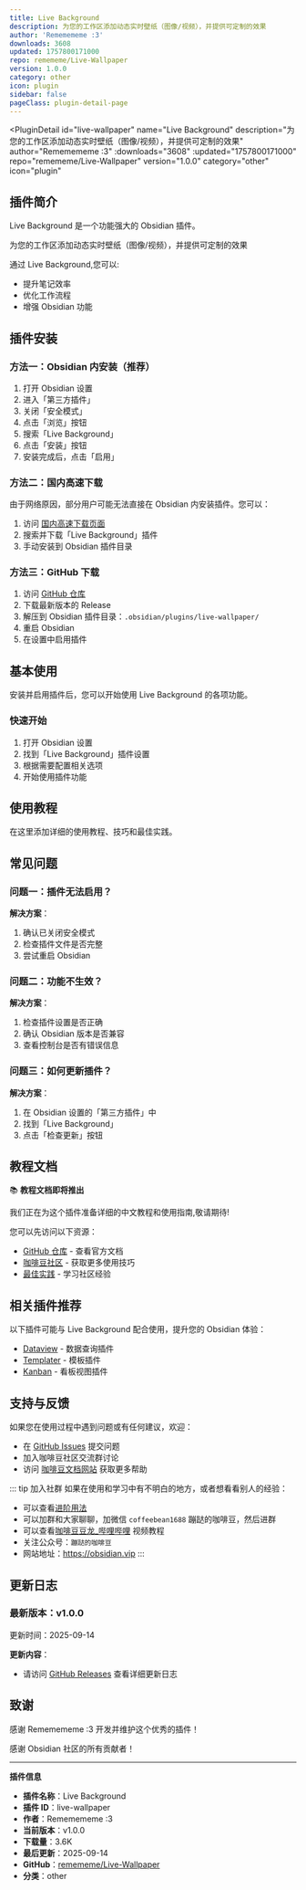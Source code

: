 ```yaml
---
title: Live Background
description: 为您的工作区添加动态实时壁纸（图像/视频），并提供可定制的效果
author: 'Rememememe :3'
downloads: 3608
updated: 1757800171000
repo: remememe/Live-Wallpaper
version: 1.0.0
category: other
icon: plugin
sidebar: false
pageClass: plugin-detail-page
---
```


<PluginDetail
  id="live-wallpaper"
  name="Live Background"
  description="为您的工作区添加动态实时壁纸（图像/视频），并提供可定制的效果"
  author="Rememememe :3"
  :downloads="3608"
  :updated="1757800171000"
  repo="remememe/Live-Wallpaper"
  version="1.0.0"
  category="other"
  icon="plugin"
>

<!-- AUTO_GENERATED_START -->
## 插件简介

Live Background 是一个功能强大的 Obsidian 插件。

为您的工作区添加动态实时壁纸（图像/视频），并提供可定制的效果

通过 Live Background,您可以:

- 提升笔记效率
- 优化工作流程
- 增强 Obsidian 功能

<!-- AUTO_GENERATED_END -->

<!-- AUTO_GENERATED_START -->
## 插件安装

### 方法一：Obsidian 内安装（推荐）

1. 打开 Obsidian 设置
2. 进入「第三方插件」
3. 关闭「安全模式」
4. 点击「浏览」按钮
5. 搜索「Live Background」
6. 点击「安装」按钮
7. 安装完成后，点击「启用」

### 方法二：国内高速下载

由于网络原因，部分用户可能无法直接在 Obsidian 内安装插件。您可以：

1. 访问 [国内高速下载页面](/zh/documentation/obsidian-plugins-download.html)
2. 搜索并下载「Live Background」插件
3. 手动安装到 Obsidian 插件目录

### 方法三：GitHub 下载

1. 访问 [GitHub 仓库](https://github.com/remememe/Live-Wallpaper)
2. 下载最新版本的 Release
3. 解压到 Obsidian 插件目录：`.obsidian/plugins/live-wallpaper/`
4. 重启 Obsidian
5. 在设置中启用插件

## 基本使用

安装并启用插件后，您可以开始使用 Live Background 的各项功能。

### 快速开始

1. 打开 Obsidian 设置
2. 找到「Live Background」插件设置
3. 根据需要配置相关选项
4. 开始使用插件功能

<!-- AUTO_GENERATED_END -->

<!-- CUSTOM_CONTENT_START:tutorial -->
## 使用教程

在这里添加详细的使用教程、技巧和最佳实践。

<!-- CUSTOM_CONTENT_END:tutorial -->

<!-- SHARED_CONTENT_START -->
## 常见问题

### 问题一：插件无法启用？

**解决方案**：
1. 确认已关闭安全模式
2. 检查插件文件是否完整
3. 尝试重启 Obsidian

### 问题二：功能不生效？

**解决方案**：
1. 检查插件设置是否正确
2. 确认 Obsidian 版本是否兼容
3. 查看控制台是否有错误信息

### 问题三：如何更新插件？

**解决方案**：
1. 在 Obsidian 设置的「第三方插件」中
2. 找到「Live Background」
3. 点击「检查更新」按钮

## 教程文档

📚 **教程文档即将推出**

我们正在为这个插件准备详细的中文教程和使用指南,敬请期待!

您可以先访问以下资源：
- [GitHub 仓库](https://github.com/remememe/Live-Wallpaper) - 查看官方文档
- [咖啡豆社区](/zh/bases/) - 获取更多使用技巧
- [最佳实践](/zh/best-practices/) - 学习社区经验

## 相关插件推荐

以下插件可能与 Live Background 配合使用，提升您的 Obsidian 体验：

- [Dataview](/zh/plugins/dataview.html) - 数据查询插件
- [Templater](/zh/plugins/templater-obsidian.html) - 模板插件
- [Kanban](/zh/plugins/obsidian-kanban.html) - 看板视图插件

## 支持与反馈

如果您在使用过程中遇到问题或有任何建议，欢迎：

- 在 [GitHub Issues](https://github.com/remememe/Live-Wallpaper/issues) 提交问题
- 加入咖啡豆社区交流群讨论
- 访问 [咖啡豆文档网站](https://obsidian.vip) 获取更多帮助

::: tip 加入社群
如果在使用和学习中有不明白的地方，或者想看看别人的经验：
- 可以查看[进阶用法](/zh/advanced)
- 可以加群和大家聊聊，加微信 `coffeebean1688` 蹦跶的咖啡豆，然后进群
- 可以查看[咖啡豆豆龙_哔哩哔哩](https://space.bilibili.com/618777356) 视频教程
- 关注公众号：`蹦跶的咖啡豆`
- 网站地址：https://obsidian.vip
:::
<!-- SHARED_CONTENT_END -->

<!-- AUTO_GENERATED_START -->
## 更新日志

### 最新版本：v1.0.0

更新时间：2025-09-14

**更新内容**：
- 请访问 [GitHub Releases](https://github.com/remememe/Live-Wallpaper/releases) 查看详细更新日志

## 致谢

感谢 Rememememe :3 开发并维护这个优秀的插件！

感谢 Obsidian 社区的所有贡献者！

---

**插件信息**
- **插件名称**：Live Background
- **插件 ID**：live-wallpaper
- **作者**：Rememememe :3
- **当前版本**：v1.0.0
- **下载量**：3.6K
- **最后更新**：2025-09-14
- **GitHub**：[remememe/Live-Wallpaper](https://github.com/remememe/Live-Wallpaper)
- **分类**：other
<!-- AUTO_GENERATED_END -->

</PluginDetail>


